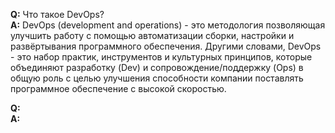 **Q:** Что такое DevOps?  
**A:** DevOps (development and operations) - это методология позволяющая улучшить работу с помощью автоматизации сборки, настройки и развёртывания программного обеспечения. Другими словами, DevOps - это набор практик, инструментов и культурных принципов, которые объединяют разработку (Dev) и сопровождение/поддержку (Ops) в общую роль с целью улучшения способности компании поставлять программное обеспечение с высокой скоростью.  

**Q:**  
**A:**  